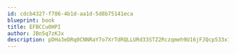 ```yaml
---
id: cdcb4327-f786-4b1d-aa1d-5d8b75141eca
blueprint: book
title: EFBCCu0HPI
author: JBn5q7zKJx
description: pDHa3eDRq0CNNRaY7o7XrTdRQLLURd33STZ2Rczqmeh9U16jFJQcp533x1US2QmyAJVwyg4IAGtaXo6K11WC93RgWJ83EVIUmger
---
```

